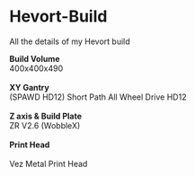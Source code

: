 # Hevort-Build
All the details of my Hevort build

**Build Volume**
<br />
400x400x490
<br />
<br />
**XY Gantry**
<br />
(SPAWD HD12) Short Path All Wheel Drive HD12
<br />
<br />
**Z axis & Build Plate**
<br />
ZR V2.6 (WobbleX)
<br />
<br />
**Print Head**
<br />
<br />
Vez Metal Print Head 

